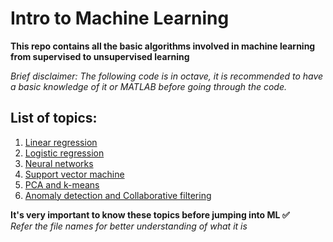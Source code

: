 # Intro to Machine Learning
**This repo contains all the basic algorithms involved in machine learning from supervised to unsupervised learning**

*Brief disclaimer: The following code is in octave, it is recommended to have a basic knowledge of it or MATLAB before going through the code.*

## List of topics:

1. [Linear regression](https://github.com/DeepakVelmurugan/machineLearning/tree/master/Housing%20prices%20Linear%20Regression)
2. [Logistic regression](https://github.com/DeepakVelmurugan/machineLearning/tree/master/Logistic_regression)
3. [Neural networks](https://github.com/DeepakVelmurugan/machineLearning/tree/master/Handwritten_digits_recognition)
4. [Support vector machine](https://github.com/DeepakVelmurugan/machineLearning/tree/master/SVM_and_EmailClassifier)
5. [PCA and k-means](https://github.com/DeepakVelmurugan/machineLearning/tree/master/PCA_and_K-means)
6. [Anomaly detection and Collaborative filtering](https://github.com/DeepakVelmurugan/machineLearning/tree/master/AnomalyDetection_and_CollaborativeFiltering)

**It's very important to know these topics before jumping into ML :white_check_mark:**<br>
*Refer the file names for better understanding of what it is*

